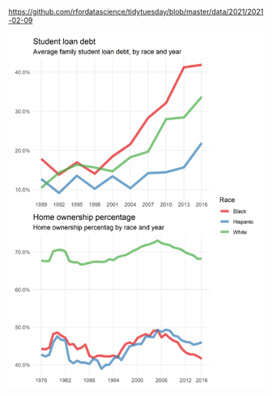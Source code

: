 https://github.com/rfordatascience/tidytuesday/blob/master/data/2021/2021-02-09



![](20210209-W07-Wealth_and_Income.png)